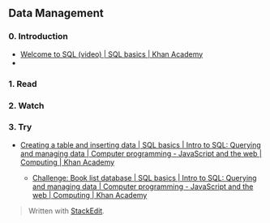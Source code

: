 ## Data Management

### 0. Introduction

 - [Welcome to SQL (video) | SQL basics | Khan Academy](https://www.khanacademy.org/computing/computer-programming/sql/sql-basics/v/welcome-to-sql)
 - 

### 1. Read


### 2. Watch


### 3. Try

 - [Creating a table and inserting data | SQL basics | Intro to SQL:
   Querying and managing data | Computer programming - JavaScript and
   the web | Computing | Khan
   Academy](https://www.khanacademy.org/computing/computer-programming/sql/sql-basics/pt/creating-a-table-and-inserting-data)
   
	 - [Challenge: Book list database | SQL basics | Intro to SQL: Querying and managing data | Computer programming - JavaScript and the web | Computing | Khan Academy](https://www.khanacademy.org/computing/computer-programming/sql/sql-basics/pc/challenge-book-list-database)



> Written with [StackEdit](https://stackedit.io/).
<!--stackedit_data:
eyJoaXN0b3J5IjpbNzQ0Mzc0MzI1LC0xOTYyNjkyMTM0XX0=
-->